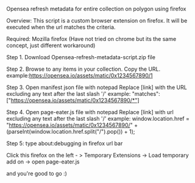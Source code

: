 Opensea refresh metadata for entire collection on polygon using firefox

Overview: This script is a custom browser extension on firefox. It will be executed when the url matches the criteria.


Required: Mozilla firefox
(Have not tried on chrome but its the same concept, just different workaround)

Step 1. Download Opensea-refresh-metadata-script.zip file


Step 2. Browse to any items in your collection. 
Copy the URL. example:https://opensea.io/assets/matic/0x1234567890/1


Step 3. Open manifest json file with notepad
Replace [link] with the URL excluding any text after the last slash '/'
example: "matches": ["https://opensea.io/assets/matic/0x1234567890/*"]


Step 4. Open page-eater.js file with notepad
Replace [link] with url excluding any text after the last slash '/'
example: window.location.href = "https://opensea.io/assets/matic/0x1234567890/" + (parseInt(window.location.href.split("/").pop()) + 1);


Step 5: type about:debugging in firefox url bar

Click this firefox on the left - > Temporary Extensions -> Load temporary add on -> open page-eater.js

and you're good to go :)









        


